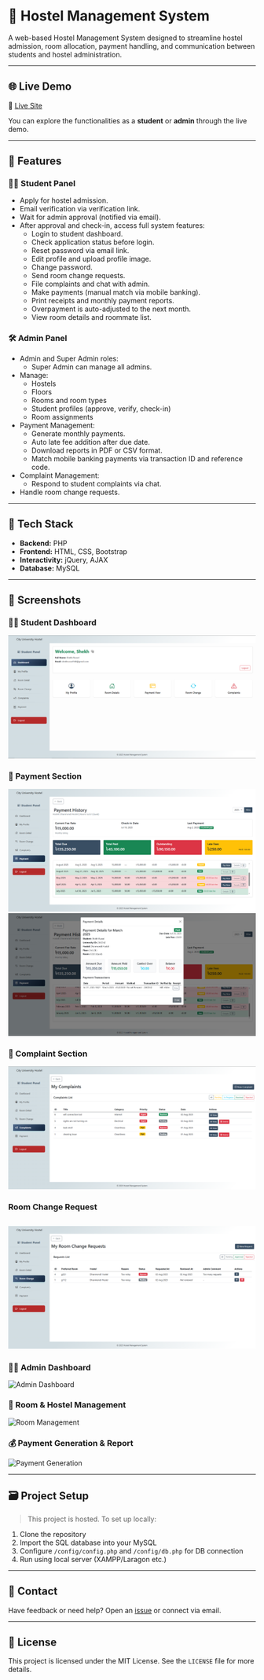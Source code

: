 # 🏨 Hostel Management System

A web-based Hostel Management System designed to streamline hostel admission, room allocation, payment handling, and communication between students and hostel administration.

---

## 🌐 Live Demo

🔗 [Live Site](https://hostel-management-system.infinityfreeapp.com/)

You can explore the functionalities as a **student** or **admin** through the live demo.

---

## 📌 Features

### 👨‍🎓 Student Panel
- Apply for hostel admission.
- Email verification via verification link.
- Wait for admin approval (notified via email).
- After approval and check-in, access full system features:
  - Login to student dashboard.
  - Check application status before login.
  - Reset password via email link.
  - Edit profile and upload profile image.
  - Change password.
  - Send room change requests.
  - File complaints and chat with admin.
  - Make payments (manual match via mobile banking).
  - Print receipts and monthly payment reports.
  - Overpayment is auto-adjusted to the next month.
  - View room details and roommate list.

### 🛠️ Admin Panel
- Admin and Super Admin roles:
  - Super Admin can manage all admins.
- Manage:
  - Hostels
  - Floors
  - Rooms and room types
  - Student profiles (approve, verify, check-in)
  - Room assignments
- Payment Management:
  - Generate monthly payments.
  - Auto late fee addition after due date.
  - Download reports in PDF or CSV format.
  - Match mobile banking payments via transaction ID and reference code.
- Complaint Management:
  - Respond to student complaints via chat.
- Handle room change requests.

---

## 🧰 Tech Stack

- **Backend:** PHP  
- **Frontend:** HTML, CSS, Bootstrap  
- **Interactivity:** jQuery, AJAX  
- **Database:** MySQL  

---

## 📸 Screenshots


### 👨‍🎓 Student Dashboard

![Student Dashboard](screenshots/student_dashboard.png)

### 🧾 Payment Section

![Payment](screenshots/student_payment.png)
![Payment](screenshots/student_payment_detail.png)

### 📢 Complaint Section

![Complaints](screenshots/student_complaints.png)

### Room Change Request

![Complaints](screenshots/student_room_change_request.png)
---

### 👨‍💼 Admin Dashboard

![Admin Dashboard](screenshots/admin-dashboard.png)

### 🏢 Room & Hostel Management

![Room Management](screenshots/admin-room.png)

### 💰 Payment Generation & Report

![Payment Generation](screenshots/admin-payment-generation.png)

---

## 🗃️ Project Setup

> This project is hosted. To set up locally:

1. Clone the repository  
2. Import the SQL database into your MySQL  
3. Configure `/config/config.php` and `/config/db.php` for DB connection  
4. Run using local server (XAMPP/Laragon etc.)

---

## 📧 Contact

Have feedback or need help? Open an [issue](https://github.com/your-repo/issues) or connect via email.

---

## 📜 License

This project is licensed under the MIT License. See the `LICENSE` file for more details.

